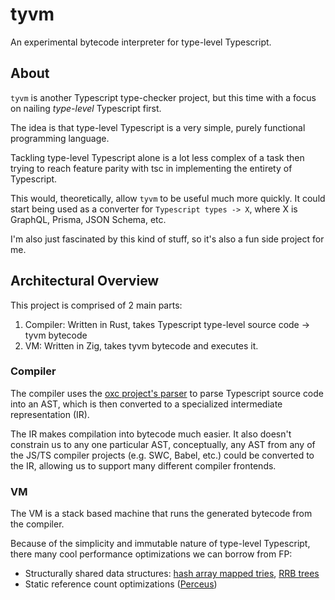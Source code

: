 # tyvm

An experimental bytecode interpreter for type-level Typescript.

## About

`tyvm` is another Typescript type-checker project, but this time with a focus on nailing _type-level_ Typescript first.

The idea is that type-level Typescript is a very simple, purely functional programming language.

Tackling type-level Typescript alone is a lot less complex of a task then trying to reach feature parity with tsc in implementing the entirety of Typescript.

This would, theoretically, allow `tyvm` to be useful much more quickly. It could start being used as a converter for `Typescript types -> X`, where X is GraphQL, Prisma, JSON Schema, etc.

I'm also just fascinated by this kind of stuff, so it's also a fun side project for me.

## Architectural Overview

This project is comprised of 2 main parts:

1. Compiler: Written in Rust, takes Typescript type-level source code -> tyvm bytecode
2. VM: Written in Zig, takes tyvm bytecode and executes it.

### Compiler

The compiler uses the [oxc project's parser](https://github.com/web-infra-dev/oxc/) to parse Typescript source code into an AST, which is then converted to a specialized intermediate representation (IR).

The IR makes compilation into bytecode much easier. It also doesn't constrain us to any one particular AST, conceptually, any AST from any of the JS/TS compiler projects (e.g. SWC, Babel, etc.) could be converted to the IR, allowing us to support many different compiler frontends.

### VM

The VM is a stack based machine that runs the generated bytecode from the compiler.

Because of the simplicity and immutable nature of type-level Typescript, there many cool performance optimizations we can borrow from FP:

- Structurally shared data structures: [hash array mapped tries](https://en.wikipedia.org/wiki/Hash_array_mapped_trie), [RRB trees](https://citeseerx.ist.psu.edu/viewdoc/download;jsessionid=F16EC1235F2CFF0ED612C3C1ADC87EAF?doi=10.1.1.592.5377&rep=rep1&type=pdf)
- Static reference count optimizations ([Perceus](https://www.microsoft.com/en-us/research/publication/perceus-garbage-free-reference-counting-with-reuse/))
